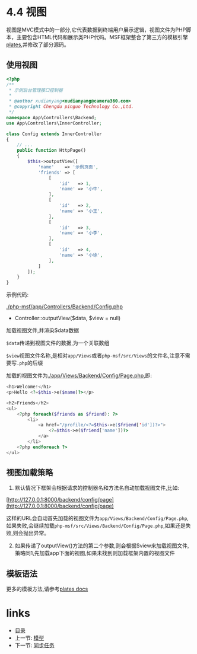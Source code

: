 # 4.4 视图

视图是MVC模式中的一部分,它代表数据到终端用户展示逻辑，视图文件为PHP脚本，主要包含HTML代码和展示类PHP代码。MSF框架整合了第三方的模板引擎[plates](https://github.com/PGWireless/plates),并修改了部分源码。

## 使用视图

```php
<?php
/**
 * 示例后台管理接口控制器
 *
 * @author xudianyang<xudianyang@camera360.com>
 * @copyright Chengdu pinguo Technology Co.,Ltd.
 */
namespace App\Controllers\Backend;
use App\Controllers\InnerController;

class Config extends InnerController
{
    // ...
    public function HttpPage()
    {
        $this->outputView([
            'name'    => '示例页面',
            'friends' => [
                [
                    'id'   => 1,
                    'name' => '小牛',
                ],
                [
                    'id'   => 2,
                    'name' => '小王',
                ],
                [
                    'id'   => 3,
                    'name' => '小李',
                ],
                [
                    'id'   => 4,
                    'name' => '小徐',
                ],
            ]
        ]);
    }
}
```

示例代码:

[./php-msf/app/Controllers/Backend/Config.php](https://github.com/PGWireless/php-msf/blob/app/app/Controllers/Backend/Config.php)

- Controller::outputView($data, $view = null)

加载视图文件,并渲染$data数据

`$data`传递到视图文件的数据,为一个关联数组

`$view`视图文件名称,是相对`app/Views`或者`php-msf/src/Views`的文件名,注意不需要写`.php`的后缀

加载的视图文件为[./app/Views/Backend/Config/Page.php](https://github.com/PGWireless/php-msf/blob/app/app/Views/Backend/Config/Page.php),即:

```php
<h1>Welcome!</h1>
<p>Hello <?=$this->e($name)?></p>

<h2>Friends</h2>
<ul>
    <?php foreach($friends as $friend): ?>
        <li>
            <a href="/profile/<?=$this->e($friend['id'])?>">
                <?=$this->e($friend['name'])?>
            </a>
        </li>
    <?php endforeach ?>
</ul>
```

## 视图加载策略

1. 默认情况下框架会根据请求的控制器名和方法名自动加载视图文件,比如:

[http://127.0.0.1:8000/backend/config/page](http://127.0.0.1:8000/backend/config/page)

这样的URL会自动首先加载的视图文件为`app/Views/Backend/Config/Page.php`,如果失败,会继续加载`php-msf/src/Views/Backend/Config/Page.php`,如果还是失败,则会抛出异常。

2. 如果传递了outputView()方法的第二个参数,则会根据$view来加载视图文件,策略同1,先加载app下面的视图,如果未找到则加载框架内置的视图文件

## 模板语法

更多的模板方法,请参考[plates docs](https://github.com/PGWireless/plates/tree/master/docs)

# links
  * [目录](<preface.md>)
  * 上一节: [模型](<04.3.md>)
  * 下一节: [同步任务](<04.5.md>)